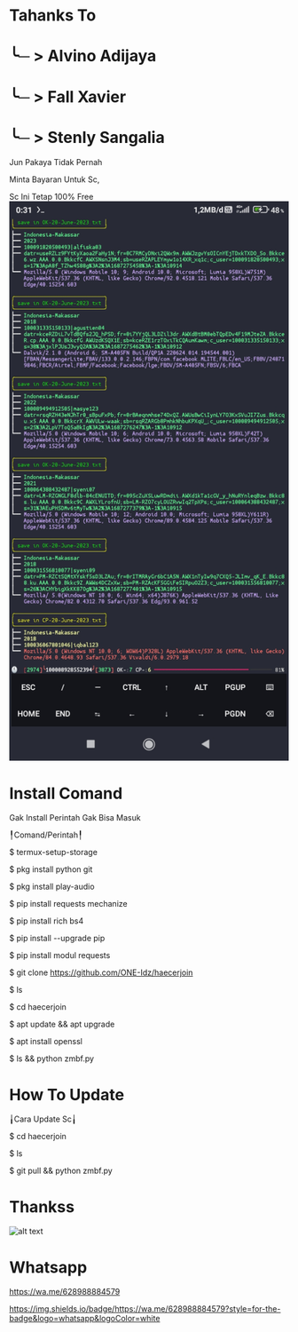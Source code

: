 # Tahanks To

# ╰─ > Alvino Adijaya

# ╰─ > Fall Xavier

# ╰─ > Stenly Sangalia
Jun Pakaya Tidak Pernah

Minta Bayaran Untuk Sc,

Sc Ini Tetap 100% Free
![alt text](https://github.com/ONE-Idz/JunRecode/blob/main/Screenshot_2023-06-21-00-31-59-501_com.termux.jpg?raw=true)
# Install Comand
Gak Install Perintah Gak Bisa Masuk

╿Comand/Perintah╿

$ termux-setup-storage

$ pkg install python git

$ pkg install play-audio

$ pip install requests mechanize

$ pip install rich bs4

$ pip install --upgrade pip

$ pip install modul requests

$ git clone https://github.com/ONE-Idz/haecerjoin

$ ls

$ cd haecerjoin

$ apt update && apt upgrade

$ apt install openssl

$ ls && python zmbf.py


# How To Update

╽Cara Update Sc╽

$ cd haecerjoin

$ ls

$ git pull && python zmbf.py

# Thankss
![alt text](https://github.com/ONE-Idz/haecerjoin/blob/main/berkah/picc.png?raw=true)
# Whatsapp
https://wa.me/628988884579

https://img.shields.io/badge/https://wa.me/628988884579?style=for-the-badge&logo=whatsapp&logoColor=white
